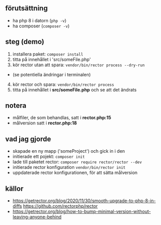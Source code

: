 

## förutsättning
- ha php 8 i datorn (`php -v`)
- ha composer (`composer -v`)


## steg (demo)
1. installera paket: `composer install`
2. titta på innehållet i 'src/someFile.php'
3. kör rector utan att spara: `vendor/bin/rector process --dry-run`
  - (se potentiella ändringar i terminalen)
4. kör rector och spara: `vendor/bin/rector process`
5. titta på innehållet i **src/someFile.php** och se att det ändrats


## notera 
- målfiler, de som behandlas, satt i **rector.php:15**
- målversion satt i **rector.php:18**


## vad jag gjorde
- skapade en ny mapp ('someProject') och gick in i den
- initierade ett pojekt: `composer init`
- lade till paketet rector: `composer require rector/rector --dev`
- initierade rector konfiguration `vendor/bin/rector init`
- uppdaterade rector konfigurationen, för att sätta målversion



## källor
- https://getrector.org/blog/2020/11/30/smooth-upgrade-to-php-8-in-diffs
 https://github.com/rectorphp/rector
- https://getrector.org/blog/how-to-bump-minimal-version-without-leaving-anyone-behind

